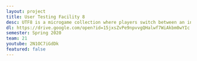 ```yaml
---
layout: project
title: User Testing Facility 8
desc: UTF8 is a microgame collection where players switch between an increasingly difficult variety of microgames designed to keep players on their toes as they push for a new high score.
dl: https://drive.google.com/open?id=15jxsZvPe9npvvgQHalwf7WiAkbm0wYIc
semester: Spring 2020
team: 21
youtube: 2N1OC7iGdDk
featured: false
---
```

